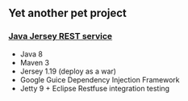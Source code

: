 ## Yet another pet project

### [Java Jersey REST service](https://github.com/vadyalex/petproject/tree/java/jersey)

 - Java 8
 - Maven 3
 - Jersey 1.19 (deploy as a war)
 - Google Guice Dependency Injection Framework
 - Jetty 9 + Eclipse Restfuse integration testing
